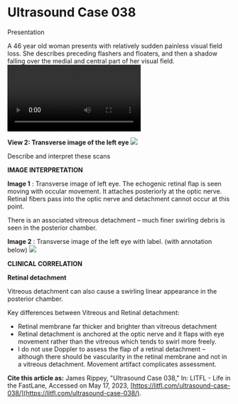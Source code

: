 # Ultrasound Case 038
Presentation


A 46 year old woman presents with relatively sudden painless visual field loss. She describes preceding flashers and floaters, and then a shadow falling over the medial and central part of her visual field.
![](https://litfl.com/wp-content/uploads/2018/12/LITFL-Top-100-Ultrasound-038-01Retinal-detachment.mp4)

**View 2: Transverse image of the left eye** 
![](https://litfl.com/wp-content/uploads/2018/12/LITFL-Top-100-Ultrasound-038-02-Retinal-detachment.jpg)


Describe and interpret these scans

**IMAGE INTERPRETATION** 



**Image 1** : Transverse image of left eye. The echogenic retinal flap is seen moving with occular movement. It attaches posteriorly at the optic nerve. Retinal fibers pass into the optic nerve and detachment cannot occur at this point. 


There is an associated vitreous detachment – much finer swirling debris is seen in the posterior chamber. 



**Image 2** : Transverse image of the left eye with label. (with annotation below)
![](https://litfl.com/wp-content/uploads/2018/12/LITFL-Top-100-Ultrasound-038-03-Retinal-detachment.jpg)


**CLINICAL CORRELATION** 



**Retinal detachment** 


Vitreous detachment can also cause a swirling linear appearance in the posterior chamber. 


Key differences between Vitreous and Retinal detachment: 
- Retinal membrane far thicker and brighter than vitreous detachment 
- Retinal detachment is anchored at the optic nerve and it flaps with eye movement rather than the vitreous which tends to swirl more freely. 
- I do not use Doppler to assess the flap of a retinal detachment – although there should be vascularity in the retinal membrane and not in a vitreous detachment. Movement artifact complicates assessment.

**Cite this article as:**  James Rippey, "Ultrasound Case 038," In: LITFL - Life in the FastLane, Accessed on May 17, 2023, [https://litfl.com/ultrasound-case-038/](https://litfl.com/ultrasound-case-038/).


